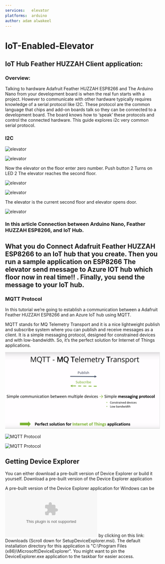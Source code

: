 ```yaml
---
services:	elevator
platforms:	arduino
author:	adam alwakeel
---
```



# IoT-Enabled-Elevator

## IoT Hub Feather HUZZAH Client application:

### Overview:
Talking to hardware Adafruit Feather HUZZAH ESP8266 and The Arduino Nano  from your development board is when the real fun starts with a project.
However to communicate with other hardware typically requires knowledge of a serial protocol like I2C. These protocol are the common language that chips and add-on boards talk so they can be connected to a development board. The board knows how to ‘speak’ these protocols and control the connected hardware. This guide explores i2c very common serial protocol.

### I2C

![elevator](https://github.com/adamalwakeel/IoT-Enabled-Elevator/blob/master/Ska%CC%88rmavbild%202018-07-03%20kl.%2013.16.28.png)



![elevator](https://github.com/adamalwakeel/IoT-Enabled-Elevator/blob/master/Ska%CC%88rmavbild%202018-07-03%20kl.%2010.13.39.png)

Now the elevator on the floor enter zero number.
Push button 2 Turns on LED 2 The elevator reaches the second floor.

![elevator](https://github.com/adamalwakeel/IoT-Enabled-Elevator/blob/master/Sk%C3%A4rmavbild%202018-07-03%20kl.%2010.15.13.png)

![elevator](https://github.com/adamalwakeel/IoT-Enabled-Elevator/blob/master/Ska%CC%88rmavbild%202018-07-03%20kl.%2010.15.29.png)

The elevator is the current second floor and elevator opens door.

![elevator](https://github.com/adamalwakeel/IoT-Enabled-Elevator/blob/master/Sk%C3%A4rmavbild%202018-07-03%20kl.%2010.16.07.png)


### In this article Connection between Arduino Nano, Feather HUZZAH ESP8266, and IoT Hub.

 ## What you do Connect Adafruit Feather HUZZAH ESP8266 to an IoT hub that you create. Then you run a sample application on ESP8266 The elevator send message to Azure IOT hub which floor now in real time!! . Finally, you send the message to your IoT hub. 


 ### MQTT Protocol

 In this tutorial we’re going to establish a communication between a Adafruit Feather HUZZAH ESP8266 and an Azure IoT hub  using MQTT.

 MQTT stands for MQ Telemetry Transport and it is a nice lightweight publish and subscribe system where you can publish and receive messages as a client. It is a simple messaging protocol, designed for constrained devices and with low-bandwidth. So, it’s the perfect solution for Internet of Things applications.

![MQTT Protocol](https://github.com/adamalwakeel/IoT-Enabled-Elevator/blob/master/Mqtt.png)


![MQTT Protocol](https://github.com/adamalwakeel/IoT-Enabled-Elevator/blob/master/Ska%CC%88rmavbild%202018-07-03%20kl.%2014.07.08.png)

![MQTT Protocol](https://github.com/adamalwakeel/IoT-Enabled-Elevator/blob/master/Ska%CC%88rmavbild%202018-07-03%20kl.%2014.31.29.png)


## Getting Device Explorer

You can either download a pre-built version of Device Explorer or build it yourself.
Download a pre-built version of the Device Explorer application

A pre-built version of the Device Explorer application for Windows can be 
![downloaded](https://github.com/Azure/azure-iot-sdk-csharp/archive/2018-6-20.zip) by clicking on this link: Downloads (Scroll down for SetupDeviceExplorer.msi). The default installation directory for this application is "C:\Program Files (x86)\Microsoft\DeviceExplorer". You might want to pin the DeviceExplorer.exe application to the taskbar for easier access.





 